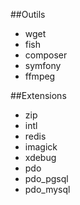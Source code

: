 ##Outils

- wget
- fish
- composer
- symfony
- ffmpeg

##Extensions

   - zip 
   - intl
   - redis
   - imagick
   - xdebug
   - pdo
   - pdo_pgsql
   - pdo_mysql
